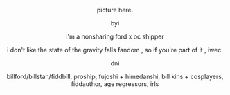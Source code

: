 <p align="center" width="100%"> picture here.
<p align="center" width="100%"> byi
<p align="center" width="100%"> i'm a nonsharing ford x oc shipper
<p align="center" width="100%"> i don't like the state of the gravity falls fandom , so if you're part of it , iwec.

<p align="center" width="100%"> dni
<p align="center" width="100%"> billford/billstan/fiddbill, proship, fujoshi + himedanshi, bill kins + cosplayers, fiddauthor, age regressors, irls
